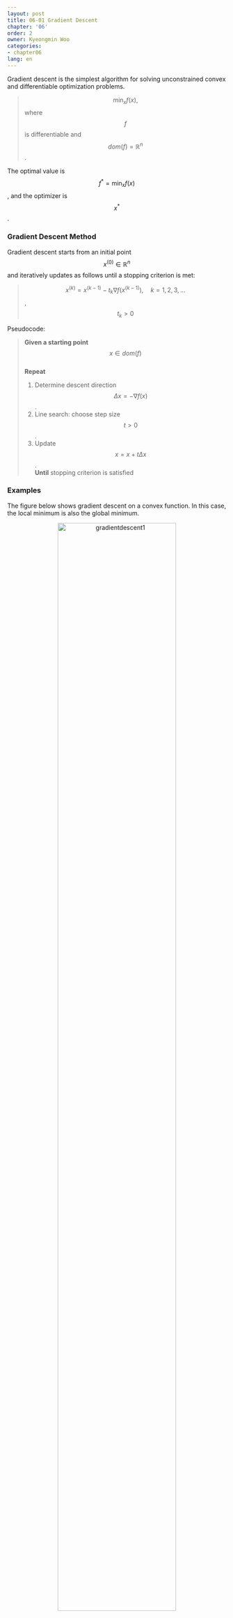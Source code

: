 ```yaml
---
layout: post
title: 06-01 Gradient Descent
chapter: '06'
order: 2
owner: Kyeongmin Woo
categories:
- chapter06
lang: en
---
```


Gradient descent is the simplest algorithm for solving unconstrained convex and differentiable optimization problems.

> $$\min_x f(x),$$
> where $$f$$ is differentiable and $$dom(f) = \mathbb{R}^n$$.

The optimal value is $$f^* = \min_x f(x)$$, and the optimizer is $$x^*$$.

### Gradient Descent Method
Gradient descent starts from an initial point $$x^{(0)} \in \mathbb{R}^n$$ and iteratively updates as follows until a stopping criterion is met:
> $$x^{(k)} = x^{(k-1)} - t_k \nabla f(x^{(k-1)}), \quad k = 1, 2, 3, ...$$, $$t_k > 0$$

Pseudocode:
> **Given a starting point** $$x \in dom(f)$$ <br>
> **Repeat**  <br>
> 1. Determine descent direction $$\Delta x = -\nabla f(x)$$. <br>
> 2. Line search: choose step size $$t > 0$$. <br>
> 3. Update $$x = x + t \Delta x$$. <br>
> **Until** stopping criterion is satisfied <br>

### Examples

The figure below shows gradient descent on a convex function. In this case, the local minimum is also the global minimum.

<figure class="image" style="align: center;">
<p align="center">
  <img src="{{ site.baseurl }}/img/chapter_img/chapter06/06_01_gradientdescent1.png" alt="gradientdescent1" width="80%" height="80%">
  <figcaption style="text-align: center;">[Fig 1] Gradient descent in convex functions[3]</figcaption>
</p>
</figure>

The next figure shows gradient descent on a non-convex function. Here, the initial point determines which local minimum is reached.

<figure class="image" style="align: center;">
<p align="center">
  <img src="{{ site.baseurl }}/img/chapter_img/chapter06/06_01_gradientdescent2.png" alt="gradientdescent2" width="80%" height="80%">
  <figcaption style="text-align: center;">[Fig 2] Gradient descent in non-convex functions[3]</figcaption>
</p>
</figure>

## Gradient Descent Interpretation
Gradient descent can be interpreted as choosing the next point by minimizing a quadratic approximation of the function.

For a function $$f$$, the second-order Taylor expansion around $$x$$ is:
>$$f(y) \approx f(x) + \nabla f(x)^T (y - x) +  \frac{1}{2} \nabla^2 f(x)  \|y - x\|_2^2$$

If we approximate the Hessian $$\nabla^2 f(x)$$ by $$\frac{1}{t}I$$, then:
>$$f(y) \approx f(x) + \nabla f(x)^T (y - x) +  \frac{1}{2t}  \|y - x\|_2^2$$
where $$t$$ is the step size.

Thus, in gradient descent, the function is approximated by a quadratic function whose Hessian matrix has eigenvalues equal to the reciprocal of the step size. The term $$f(x) + \nabla f(x)^T (y - x)$$ represents a linear approximation of $$f$$, and $$\frac{1}{2t}  \|y - x\|_2^2$$ serves as a proximity term indicating how close $$y$$ is to $$x$$.

The next position is chosen as the minimum of this approximated quadratic function. Setting the gradient of $$f(y)$$ to zero to find the next position $$y = x^+$$ leads to:

> $$x^+ = x - t \nabla f(x)$$

In the illustration below, the blue dot represents the current position $$x$$, and the red dot represents the next position $$y$$. The curve below is the actual function $$f$$, and the curve above is the quadratic approximation of $$f$$. Hence, the red dot indicates the minimum of the quadratic approximation.

<figure class="image" style="align: center;">
<p align="center">
  <img src="{{ site.baseurl }}/img/chapter_img/chapter06/06_01_gradientdescent3.png" alt="gradientdescent3" width="80%" height="80%">
  <figcaption style="text-align: center;">$$ \text{[Fig 3] Gradient descent algorithm : red dot is } x^+ \text{ and blue dot } x \text{ [3]} $$</figcaption>
</p>
</figure>

The proximity of the next position $$y$$ to the current position $$x$$ is influenced by the weight of the proximity term $$\frac{1}{2t}$$. A smaller $$t$$ results in a larger weight for the proximity term, leading to smaller steps. This process can be expressed as:

> \begin{align}
x^+ = \underset{y}{\arg \min} \ f(x) + \nabla f(x)^T (y - x) + \frac{1}{2t} \parallel y - x \parallel_2^2
\end{align}
